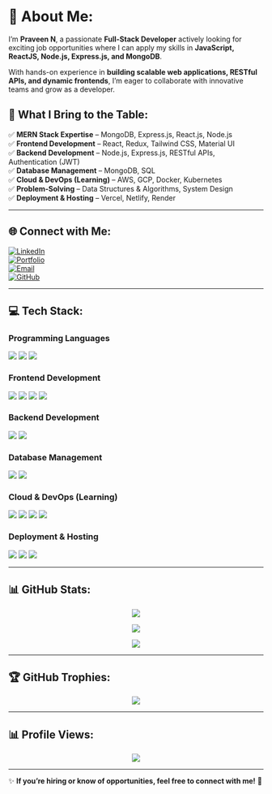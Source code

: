 # 💫 About Me:
I’m **Praveen N**, a passionate **Full-Stack Developer** actively looking for exciting job opportunities where I can apply my skills in **JavaScript, ReactJS, Node.js, Express.js, and MongoDB**.  

With hands-on experience in **building scalable web applications, RESTful APIs, and dynamic frontends**, I’m eager to collaborate with innovative teams and grow as a developer.  

## 🚀 What I Bring to the Table:
✅ **MERN Stack Expertise** – MongoDB, Express.js, React.js, Node.js  
✅ **Frontend Development** – React, Redux, Tailwind CSS, Material UI  
✅ **Backend Development** – Node.js, Express.js, RESTful APIs, Authentication (JWT)  
✅ **Database Management** – MongoDB, SQL  
✅ **Cloud & DevOps (Learning)** – AWS, GCP, Docker, Kubernetes  
✅ **Problem-Solving** – Data Structures & Algorithms, System Design  
✅ **Deployment & Hosting** – Vercel, Netlify, Render  

---

## 🌐 Connect with Me:
[![LinkedIn](https://img.shields.io/badge/-LinkedIn-0077B5?style=for-the-badge&logo=linkedin&logoColor=white)](https://www.linkedin.com/in/praveen-nagaraj-a8b956219/)  
[![Portfolio](https://img.shields.io/badge/-Portfolio-000?style=for-the-badge&logo=vercel&logoColor=white)](https://portfolio-prav-een.netlify.app/)  
[![Email](https://img.shields.io/badge/-Email-D14836?style=for-the-badge&logo=gmail&logoColor=white)](mailto:praveennagaraj76@gmail.com)  
[![GitHub](https://img.shields.io/badge/-GitHub-181717?style=for-the-badge&logo=github&logoColor=white)](https://github.com/PraveenNagaraj77)  

---

## 💻 Tech Stack:

### **Programming Languages**
<p align="left">
  <img src="https://img.shields.io/badge/JavaScript-F7DF1E?style=for-the-badge&logo=javascript&logoColor=black" />
  <img src="https://img.shields.io/badge/C%23-239120?style=for-the-badge&logo=c-sharp&logoColor=white" />
  <img src="https://img.shields.io/badge/Java-ED8B00?style=for-the-badge&logo=openjdk&logoColor=white" />
</p>

### **Frontend Development**
<p align="left">
  <img src="https://img.shields.io/badge/React-20232A?style=for-the-badge&logo=react&logoColor=61DAFB" />
  <img src="https://img.shields.io/badge/Redux-593D88?style=for-the-badge&logo=redux&logoColor=white" />
  <img src="https://img.shields.io/badge/Tailwind_CSS-38B2AC?style=for-the-badge&logo=tailwind-css&logoColor=white" />
  <img src="https://img.shields.io/badge/Material_UI-0081CB?style=for-the-badge&logo=mui&logoColor=white" />
</p>

### **Backend Development**
<p align="left">
  <img src="https://img.shields.io/badge/Node.js-43853D?style=for-the-badge&logo=node.js&logoColor=white" />
  <img src="https://img.shields.io/badge/Express.js-000000?style=for-the-badge&logo=express&logoColor=white" />
</p>

### **Database Management**
<p align="left">
  <img src="https://img.shields.io/badge/MongoDB-4EA94B?style=for-the-badge&logo=mongodb&logoColor=white" />
  <img src="https://img.shields.io/badge/SQL-CC2927?style=for-the-badge&logo=microsoft-sql-server&logoColor=white" />
</p>

### **Cloud & DevOps (Learning)**
<p align="left">
  <img src="https://img.shields.io/badge/AWS-232F3E?style=for-the-badge&logo=amazon-aws&logoColor=white" />
  <img src="https://img.shields.io/badge/GCP-4285F4?style=for-the-badge&logo=google-cloud&logoColor=white" />
  <img src="https://img.shields.io/badge/Docker-2496ED?style=for-the-badge&logo=docker&logoColor=white" />
  <img src="https://img.shields.io/badge/Kubernetes-326CE5?style=for-the-badge&logo=kubernetes&logoColor=white" />
</p>

### **Deployment & Hosting**
<p align="left">
  <img src="https://img.shields.io/badge/Vercel-000000?style=for-the-badge&logo=vercel&logoColor=white" />
  <img src="https://img.shields.io/badge/Netlify-00C7B7?style=for-the-badge&logo=netlify&logoColor=white" />
  <img src="https://img.shields.io/badge/Render-46E3B7?style=for-the-badge&logo=render&logoColor=white" />
</p>

---

## 📊 GitHub Stats:
<p align="center">
  <img src="https://github-readme-stats.vercel.app/api?username=PraveenNagaraj77&theme=algolia&hide_border=false&include_all_commits=false&count_private=false" />
</p>
<p align="center">
  <img src="https://github-readme-streak-stats.herokuapp.com/?user=PraveenNagaraj77&theme=algolia&hide_border=false" />
</p>
<p align="center">
  <img src="https://github-readme-stats.vercel.app/api/top-langs/?username=PraveenNagaraj77&theme=algolia&hide_border=false&include_all_commits=false&count_private=false&layout=compact" />
</p>

---

## 🏆 GitHub Trophies:
<p align="center">
  <img src="https://github-profile-trophy.vercel.app/?username=PraveenNagaraj77&theme=radical&no-frame=false&no-bg=true&margin-w=4" />
</p>

---

## 📊 Profile Views:
<p align="center">
  <img src="https://visitcount.itsvg.in/api?id=PraveenNagaraj77&icon=10&color=13" />
</p>

---

✨ **If you’re hiring or know of opportunities, feel free to connect with me!** 🚀  
